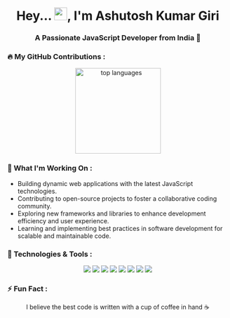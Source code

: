 <h1 align="center">Hey... <img src="https://github.com/TheDudeThatCode/TheDudeThatCode/blob/master/Assets/Hi.gif" width="29">, I'm Ashutosh Kumar Giri</h1>
<h3 align="center">A Passionate JavaScript Developer from India 🚀</h3>

<h3 align="left">🔥 My GitHub Contributions :</h3>

<div align="center">
  <img src="https://github-readme-stats.vercel.app/api/top-langs/?username=Ashutosh-1012&layout=compact&theme=tokyonight" height="195" alt="top languages"  />
</div>

<h3 align="left">🚀 What I'm Working On :</h3>

<ul>
  <li>Building dynamic web applications with the latest JavaScript technologies.</li>
  <li>Contributing to open-source projects to foster a collaborative coding community.</li>
  <li>Exploring new frameworks and libraries to enhance development efficiency and user experience.</li>
  <li>Learning and implementing best practices in software development for scalable and maintainable code.</li>
</ul>

<h3 align="left">🌱 Technologies & Tools :</h3>

<p align="center">
  <img src="https://img.shields.io/badge/-JavaScript-F7DF1E?style=flat-square&logo=javascript&logoColor=ffffff" />
  <img src="https://img.shields.io/badge/-Node.js-339933?style=flat-square&logo=node.js&logoColor=ffffff" />
  <img src="https://img.shields.io/badge/-React-61DAFB?style=flat-square&logo=react&logoColor=ffffff" />
  <img src="https://img.shields.io/badge/-MongoDB-47A248?style=flat-square&logo=mongodb&logoColor=ffffff" />
  <img src="https://img.shields.io/badge/-Express.js-000000?style=flat-square&logo=express&logoColor=ffffff" />
  <img src="https://img.shields.io/badge/-HTML5-E34F26?style=flat-square&logo=html5&logoColor=ffffff" />
  <img src="https://img.shields.io/badge/-CSS3-1572B6?style=flat-square&logo=css3&logoColor=ffffff" />
  <img src="https://img.shields.io/badge/-Bootstrap-563D7C?style=flat-square&logo=bootstrap&logoColor=ffffff" />
</p>

<h3 align="left">⚡ Fun Fact :</h3>

<p align="center">
  I believe the best code is written with a cup of coffee in hand ☕️
</p>
